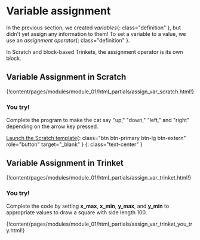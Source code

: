 # Variable assignment

In the previous section, we created
*variables*{: class="definition" },
but didn't yet assign any information to them! To set a variable to a value,
we use an
*assignment operator*{: class="definition" }.

In Scratch and block-based Trinkets, the assignment operator is its own
block.

## Variable Assignment in Scratch

{!content/pages/modules/module_01/html_partials/assign_var_scratch.html!}

### You try!

Complete the program to make the cat say "up," "down," "left," and "right" depending
on the arrow key pressed.

[Launch the Scratch template](https://scratch.mit.edu/projects/150752102/){: class="btn btn-primary btn-lg btn-extern" role="button" target="_blank" }
{: class="text-center" }

## Variable Assignment in Trinket

{!content/pages/modules/module_01/html_partials/assign_var_trinket.html!}

### You try!

Complete the code by setting **x_max**, **x_min**, **y_max**, and **y_min**
to appropriate
values to draw a square with side length 100.

{!content/pages/modules/module_01/html_partials/assign_var_trinket_you_try.html!}